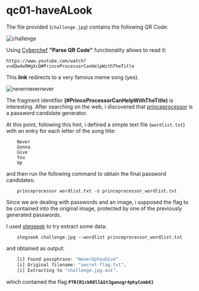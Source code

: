 # qc01-haveALook

The file provided (```challenge.jpg```) contains the following QR Code:

![challenge](/images/challenge.jpg)

Using [Cyberchef](https://gchq.github.io/CyberChef/) **"Parse QR Code"** functionality allows to read it:

    https://www.youtube.com/watch?v=dQw4w9WgXcQ#PrinceProcessorCanHelpWithTheTitle

This **link** redirects to a very famous meme song (yes).

![nevernevernever](/images/nggyu.png)

The fragment identifier **(#PrinceProcessorCanHelpWithTheTitle)** is interesting. After searching on the web, i discovered that [princeprocessor](https://github.com/hashcat/princeprocessor) is a password candidate generator.

At this point, following this hint, i defined a simple text file (```wordlist.txt```) with an entry for each letter of the song title:

```
    Never
    Gonna
    Give
    You
    Up
```

and then run the following command to obtain the final password candidates:

```terminal
    princeprocessor wordlist.txt -o princeprocessor_wordlist.txt 
```

Since we are dealing with passwords and an image, i supposed the flag to be contained into the original image, protected by one of the previously generated passwords.

I used [stegseek](https://github.com/RickdeJager/stegseek) to try extract some data:

```terminal
    stegseek challenge.jpg --wordlist princeprocessor_wordlist.txt
```

and obtained as output:

```bash
    [i] Found passphrase: "NeverUpYouGive"
    [i] Original filename: "secret-flag.txt".
    [i] Extracting to "challenge.jpg.out".
```

which contained the flag **```PTR{R1ckR0ll&St3ganogr4phyComb0}```**
